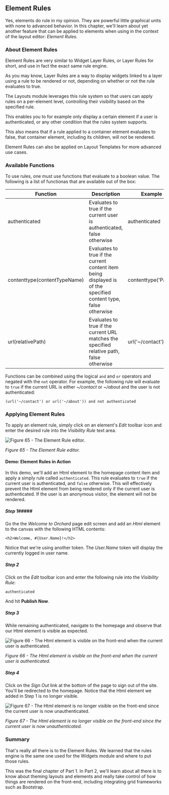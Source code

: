 ## Element Rules ##
Yes, elements do rule in my opinion. They are powerful little graphical units with none to advanced behavior. In this chapter, we'll learn about yet another feature that can be applied to elements when using in the context of the layout editor: *Element Rules*.

### About Element Rules ###
Element Rules are very similar to Widget Layer Rules, or Layer Rules for short, and use in fact the exact same rule engine.

As you may know, Layer Rules are a way to display widgets linked to a layer using a rule to be rendered or not, depending on whether or not the rule evaluates to true.

The Layouts module leverages this rule system so that users can apply rules on a per-element level, controlling their visibility based on the specified rule.

This enables you to for example only display a certain element if a user is authenticated, or any other condition that the rules system supports.

This also means that if a rule applied to a container element evaluates to false, that container element, including its children, will not be rendered.

Element Rules can also be applied on Layout Templates for more advanced use cases.

### Available Functions ###
To use rules, one must use functions that evaluate to a boolean value. The following is a list of functionas that are available out of the box:

<table>
  <thead>
  <tr>
    <th>Function</th>
    <th>Description</th>
    <th>Example</th>
  </tr>
  </thead>
  <tbody>
  <tr>
    <td>authenticated</td>
    <td>Evaluates to true if the current user is authenticated, false otherwise</td>
    <td>authenticated</td>
  <tr>
  <tr>
    <td>contenttype(contentTypeName)</td>
    <td>Evaluates to true if the current content item being displayed is of the specified content type, false otherwise</td>
    <td>contenttype('Page')</td>
  <tr>
  <tr>
    <td>url(relativePath)</td>
    <td>Evaluates to true if the current URL matches the specified relative path, false otherwise</td>
    <td>url('~/contact')</td>
  <tr>
  </tbody> 
</table>

Functions can be combined using the logical `and` and `or` operators and negated with the `not` operator. For example, the following rule will evaluate to `true` if the current URL is either *~/contact* or *~/about* and the user is not authenticated:

    (url('~/contact') or url('~/about')) and not authenticated 

### Applying Element Rules ###
To apply an element rule, simply click on an element's *Edit* toolbar icon and enter the desired rule into the *Visibility Rule* text area.

![Figure 65 - The Element Rule editor.](http://i.imgur.com/fgsDdtN.png)

*Figure 65 - The Element Rule editor.*

#### Demo: Element Rules in Action ####
In this demo, we'll add an Html element to the homepage content item and apply a simply rule called `authenticated`. This rule evaluates to `true` if the current user is authenticated, and `false` otherwise. This will effectively prevent the Html element from being rendered only if the current user is authenticated. If the user is an anonymous visitor, the element will not be rendered.

##### Step 1#####
Go the the *Welcome to Orchard* page edit screen and add an *Html* element to the canvas with the following HTML contents:

    <h2>Welcome, #{User.Name}!</h2>

Notice that we're using another token. The *User.Name* token will display the currently logged in user name. 

##### Step 2 #####
Click on the *Edit* toolbar icon and enter the following rule into the *Visibility Rule*:

    authenticated

And hit **Publish Now**.

##### Step 3 #####
While remaining authenticated, navigate to the homepage and observe that our Html element is visible as expected.

![Figure 66 - The Html element is visible on the front-end when the current user is authenticated.](http://i.imgur.com/cPV9zLb.png)

*Figure 66 - The Html element is visible on the front-end when the current user is authenticated.*

##### Step 4 #####
Click on the *Sign Out* link at the bottom of the page to sign out of the site. You'll be redirected to the homepage. Notice that the Html element we added in Step 1 is no longer visible.

![Figure 67 - The Html element is no longer visible on the front-end since the current user is now unauthenticated.](http://i.imgur.com/VUcEx0v.png)

*Figure 67 - The Html element is no longer visible on the front-end since the current user is now unauthenticated.*

### Summary ###
That's really all there is to the Element Rules. We learned that the rules engine is the same one used for the Widgets module and where to put those rules.

This was the final chapter of Part 1. In Part 2, we'll learn about all there is to know about theming layouts and elements and really take control of how things are rendered on the front-end, including integrating grid frameworks such as Bootstrap.